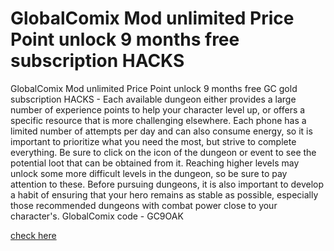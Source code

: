 # GlobalComix Mod unlimited Price Point unlock 9 months free subscription HACKS

GlobalComix Mod unlimited Price Point unlock 9 months free GC gold subscription HACKS - Each available dungeon either provides a large number of experience points to help your character level up, or offers a specific resource that is more challenging elsewhere. Each phone has a limited number of attempts per day and can also consume energy, so it is important to prioritize what you need the most, but strive to complete everything. Be sure to click on the icon of the dungeon or event to see the potential loot that can be obtained from it. Reaching higher levels may unlock some more difficult levels in the dungeon, so be sure to pay attention to these. Before pursuing dungeons, it is also important to develop a habit of ensuring that your hero remains as stable as possible, especially those recommended dungeons with combat power close to your character's. GlobalComix code - GC9OAK

[check here](https://www.pexels.com/@peter-musk-2151449771/)

